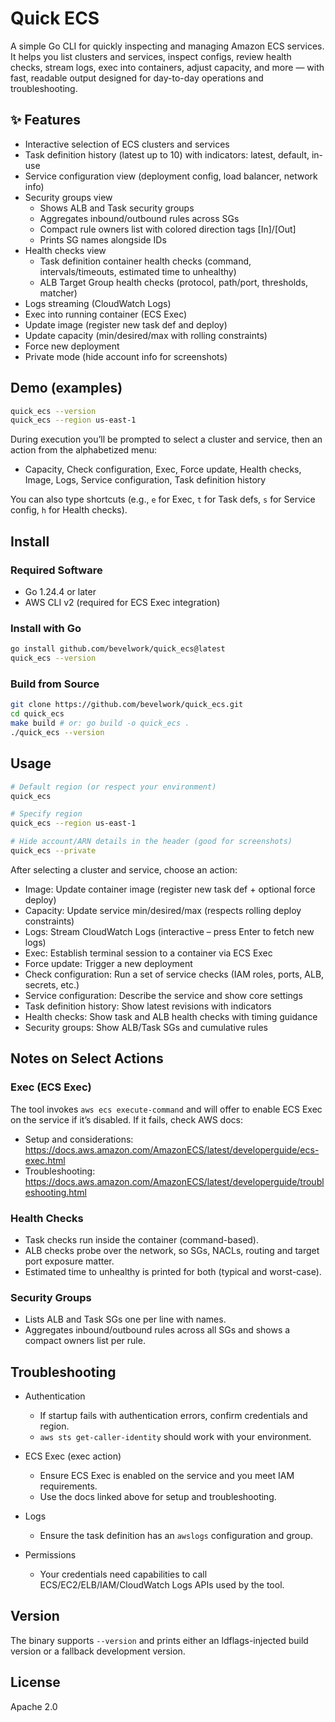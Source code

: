 # Quick ECS

A simple Go CLI for quickly inspecting and managing Amazon ECS services. It helps you list clusters and services, inspect configs, review health checks, stream logs, exec into containers, adjust capacity, and more — with fast, readable output designed for day-to-day operations and troubleshooting.

## ✨ Features

- Interactive selection of ECS clusters and services
- Task definition history (latest up to 10) with indicators: latest, default, in-use
- Service configuration view (deployment config, load balancer, network info)
- Security groups view
  - Shows ALB and Task security groups
  - Aggregates inbound/outbound rules across SGs
  - Compact rule owners list with colored direction tags [In]/[Out]
  - Prints SG names alongside IDs
- Health checks view
  - Task definition container health checks (command, intervals/timeouts, estimated time to unhealthy)
  - ALB Target Group health checks (protocol, path/port, thresholds, matcher)
- Logs streaming (CloudWatch Logs)
- Exec into running container (ECS Exec)
- Update image (register new task def and deploy)
- Update capacity (min/desired/max with rolling constraints)
- Force new deployment
- Private mode (hide account info for screenshots)

## Demo (examples)

```bash
quick_ecs --version
quick_ecs --region us-east-1
```

During execution you’ll be prompted to select a cluster and service, then an action from the alphabetized menu:

- Capacity, Check configuration, Exec, Force update, Health checks,
  Image, Logs, Service configuration, Task definition history

You can also type shortcuts (e.g., `e` for Exec, `t` for Task defs, `s` for Service config, `h` for Health checks).

## Install

### Required Software
- Go 1.24.4 or later
- AWS CLI v2 (required for ECS Exec integration)

### Install with Go
```bash
go install github.com/bevelwork/quick_ecs@latest
quick_ecs --version
```

### Build from Source
```bash
git clone https://github.com/bevelwork/quick_ecs.git
cd quick_ecs
make build # or: go build -o quick_ecs .
./quick_ecs --version
```

## Usage

```bash
# Default region (or respect your environment)
quick_ecs

# Specify region
quick_ecs --region us-east-1

# Hide account/ARN details in the header (good for screenshots)
quick_ecs --private
```

After selecting a cluster and service, choose an action:

- Image: Update container image (register new task def + optional force deploy)
- Capacity: Update service min/desired/max (respects rolling deploy constraints)
- Logs: Stream CloudWatch Logs (interactive – press Enter to fetch new logs)
- Exec: Establish terminal session to a container via ECS Exec
- Force update: Trigger a new deployment
- Check configuration: Run a set of service checks (IAM roles, ports, ALB, secrets, etc.)
- Service configuration: Describe the service and show core settings
- Task definition history: Show latest revisions with indicators
- Health checks: Show task and ALB health checks with timing guidance
- Security groups: Show ALB/Task SGs and cumulative rules

## Notes on Select Actions

### Exec (ECS Exec)
The tool invokes `aws ecs execute-command` and will offer to enable ECS Exec on the service if it’s disabled. If it fails, check AWS docs:
- Setup and considerations: https://docs.aws.amazon.com/AmazonECS/latest/developerguide/ecs-exec.html
- Troubleshooting: https://docs.aws.amazon.com/AmazonECS/latest/developerguide/troubleshooting.html

### Health Checks
- Task checks run inside the container (command-based).
- ALB checks probe over the network, so SGs, NACLs, routing and target port exposure matter.
- Estimated time to unhealthy is printed for both (typical and worst-case).

### Security Groups
- Lists ALB and Task SGs one per line with names.
- Aggregates inbound/outbound rules across all SGs and shows a compact owners list per rule.

## Troubleshooting

- Authentication
  - If startup fails with authentication errors, confirm credentials and region.
  - `aws sts get-caller-identity` should work with your environment.

- ECS Exec (exec action)
  - Ensure ECS Exec is enabled on the service and you meet IAM requirements.
  - Use the docs linked above for setup and troubleshooting.

- Logs
  - Ensure the task definition has an `awslogs` configuration and group.

- Permissions
  - Your credentials need capabilities to call ECS/EC2/ELB/IAM/CloudWatch Logs APIs used by the tool.

## Version

The binary supports `--version` and prints either an ldflags-injected build version or a fallback development version.

## License

Apache 2.0
